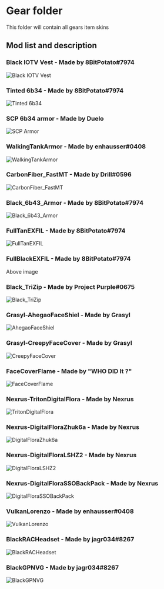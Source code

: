 # Gear folder
This folder will contain all gears item skins

## Mod list and description

### Black IOTV Vest - Made by 8BitPotato#7974
![Black IOTV Vest](https://cdn.discordapp.com/attachments/602533402402619422/676465862185582592/unknown.png)

### Tinted 6b34 - Made by 8BitPotato#7974
![Tinted 6b34](https://cdn.discordapp.com/attachments/602533402402619422/676465837107970049/unknown.png)

### SCP 6b34 armor - Made by Duelo
![SCP Armor](https://cdn.discordapp.com/attachments/638306949900926991/672106813562552332/unknown.png)

### WalkingTankArmor - Made by enhausser#0408
![WalkingTankArmor](https://cdn.discordapp.com/attachments/602533402402619422/676495965003448340/walkingtank.png)

### CarbonFiber_FastMT - Made by Drill#0596
![CarbonFiber_FastMT](https://cdn.discordapp.com/attachments/602533402402619422/676564555597348898/jBEC1cw.png)

### Black_6b43_Armor - Made by 8BitPotato#7974
![Black_6b43_Armor](https://cdn.discordapp.com/attachments/602533402402619422/677521202826313728/unknown.png)

### FullTanEXFIL - Made by 8BitPotato#7974
![FullTanEXFIL](https://i.imgur.com/1q1tnGO.png)

### FullBlackEXFIL - Made by 8BitPotato#7974
Above image

### Black_TriZip - Made by Project Purple#0675
![Black_TriZip](https://cdn.discordapp.com/attachments/602533402402619422/677566375836778520/unknown.png)

### Grasyl-AhegaoFaceShiel - Made by Grasyl
![AhegaoFaceShiel](https://i.imgur.com/qOcMPWH.png)

### Grasyl-CreepyFaceCover - Made by Grasyl
![CreepyFaceCover](https://i.imgur.com/uOFQ4m2.png)

### FaceCoverFlame - Made by "WHO DID It ?"
![FaceCoverFlame](https://i.imgur.com/osTOYRx.png)

### Nexrus-TritonDigitalFlora - Made by Nexrus
![TritonDigitalFlora](https://cdn.discordapp.com/attachments/674644582650347522/680792143169847299/673.png)

### Nexrus-DigitalFloraZhuk6a - Made by Nexrus
![DigitalFloraZhuk6a](https://cdn.discordapp.com/attachments/602533402402619422/680850244023615534/745.png)

### Nexrus-DigitalFloraLSHZ2 - Made by Nexrus
![DigitalFloraLSHZ2](https://cdn.discordapp.com/attachments/602533402402619422/680851774470750400/746.png)

### Nexrus-DigitalFloraSSOBackPack - Made by Nexrus
![DigitalFloraSSOBackPack](https://cdn.discordapp.com/attachments/602533402402619422/680852538630864929/744.png)

### VulkanLorenzo - Made by enhausser#0408
![VulkanLorenzo](https://cdn.discordapp.com/attachments/602533402402619422/680257846222651400/lorenzovulkan.png)

### BlackRACHeadset - Made by jagr034#8267
![BlackRACHeadset](https://cdn.discordapp.com/attachments/602533402402619422/680202434752151557/f09d8aaf9d57e7dd972901572f8229c3.png)

### BlackGPNVG - Made by jagr034#8267
![BlackGPNVG](https://cdn.discordapp.com/attachments/602533402402619422/680236188946137102/638b1ec1f88f773f90c24f1d9549ee86.png)
